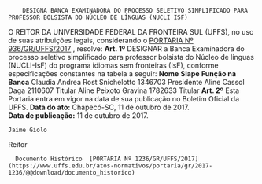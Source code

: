         DESIGNA BANCA EXAMINADORA DO PROCESSO SELETIVO SIMPLIFICADO PARA PROFESSOR BOLSISTA DO NÚCLEO DE LÍNGUAS (NUCLI ISF)  

 O REITOR DA UNIVERSIDADE FEDERAL DA FRONTEIRA SUL (UFFS), no uso de suas atribuições legais, considerando o [PORTARIA Nº 936/GR/UFFS/2017](https://www.uffs.edu.br/atos-normativos/portaria/gr/2017-0936)  , resolve:   **Art. 1º** DESIGNAR a Banca Examinadora do processo seletivo simplificado para professor bolsista do Núcleo de línguas (NUCLI-IsF) do programa idiomas sem fronteiras (IsF), conforme especificações constantes na tabela a seguir:     **Nome**    **Siape**    **Função na Banca**      Claudia Andrea Rost Snichelotto   1346703   Presidente     Aline Cassol Daga   2110607   Titular     Aline Peixoto Gravina   1782633   Titular       **Art. 2º** Esta Portaria entra em vigor na data de sua publicação no Boletim Oficial da UFFS.      **Data do ato:** Chapecó-SC, 11 de outubro de 2017.   
 **Data de publicação:**  11 de outubro de 2017. 

    Jaime Giolo   
 Reitor 

      Documento Histórico  [PORTARIA Nº 1236/GR/UFFS/2017](https://www.uffs.edu.br/atos-normativos/portaria/gr/2017-1236/@@download/documento_historico)     
      